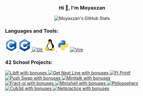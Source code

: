 <h3 align="center">Hi 👋, I'm Moyaxzan</h3>

<p align="center">
  <img src="https://github-readme-stats.vercel.app/api?username=Moyaxzan&bg_color=00000000&title_color=9745f5&icon_color=9f4bff&border_color=9f4bff&text_color=ffffff&show_icons=true" alt="Moyaxzan's GitHub Stats">
</p>

<h3 align="left">Languages and Tools:</h3>
<p align="left">
  <a href="https://www.cprogramming.com/" target="_blank" rel="noreferrer">
    <img src="https://raw.githubusercontent.com/devicons/devicon/master/icons/c/c-original.svg" alt="C" width="40" height="40"/>
  </a>
  <a href="https://cplusplus.com/" target="_blank" rel="noreferrer">
    <img src="https://raw.githubusercontent.com/devicons/devicon/6910f0503efdd315c8f9b858234310c06e04d9c0/icons/cplusplus/cplusplus-original.svg" alt="C++" width="40" height="40"/>
  </a>
  <a href="https://git-scm.com/" target="_blank" rel="noreferrer">
    <img src="https://www.vectorlogo.zone/logos/git-scm/git-scm-icon.svg" alt="Git" width="40" height="40"/>
  </a>
  <a href="https://www.linux.org/" target="_blank" rel="noreferrer">
    <img src="https://raw.githubusercontent.com/devicons/devicon/master/icons/linux/linux-original.svg" alt="Linux" width="40" height="40"/>
  </a>
  <a href="https://www.python.org" target="_blank" rel="noreferrer">
    <img src="https://raw.githubusercontent.com/devicons/devicon/master/icons/python/python-original.svg" alt="Python" width="40" height="40"/>
  </a>
  <a href="https://www.vim.org/" target="_blank" rel="noreferrer">
    <img src="https://upload.wikimedia.org/wikipedia/commons/thumb/9/9f/Vimlogo.svg/1022px-Vimlogo.svg.png" alt="Vim" width="35" height="40"/>
  </a>
</p>

<h3 align="left">42 School Projects:</h3>
<p align="left">
  <a href="https://github.com/Moyaxzan/42-Libft" target="_blank" rel="noreferrer">
    <img src="https://github.com/ayogun/42-project-badges/blob/main/badges/libftm.png" alt="Libft with bonuses" width="100" height="100"/>
  </a>
  <a href="https://github.com/Moyaxzan/42-Get_Next_Line" target="_blank" rel="noreferrer">
    <img src="https://github.com/ayogun/42-project-badges/blob/main/badges/get_next_linem.png" alt="Get Next Line with bonuses" width="100" height="100"/>
  </a>
  <a href="https://github.com/Moyaxzan/42-ft_printf" target="_blank" rel="noreferrer">
    <img src="https://github.com/ayogun/42-project-badges/blob/main/badges/ft_printfe.png" alt="Ft Printf" width="100" height="100"/>
  </a>
  <a href="https://github.com/Moyaxzan/42-Push_Swap" target="_blank" rel="noreferrer">
    <img src="https://github.com/ayogun/42-project-badges/blob/main/badges/push_swapm.png" alt="Push Swap with bonuses" width="100" height="100"/>
  </a>
  <a href="https://github.com/Moyaxzan/42-Minitalk" target="_blank" rel="noreferrer">
    <img src="https://github.com/ayogun/42-project-badges/blob/main/badges/minitalkm.png" alt="Minitalk with bonuses" width="100" height="100"/>
  </a>
  <a href="https://github.com/Moyaxzan/42-fract-ol" target="_blank" rel="noreferrer">
    <img src="https://github.com/ayogun/42-project-badges/blob/main/badges/fract-olm.png" alt="Fract-ol with bonuses" width="100" height="100"/>
  </a>
  <a href="https://github.com/Moyaxzan/42-Minishell" target="_blank" rel="noreferrer">
    <img src="https://github.com/ayogun/42-project-badges/blob/main/badges/minishellm.png" alt="Minishell with bonuses" width="100" height="100"/>
  </a>
  <a href="https://github.com/Moyaxzan/42-Philosopher" target="_blank" rel="noreferrer">
    <img src="https://github.com/ayogun/42-project-badges/blob/main/badges/philosopherse.png" alt="Philosophers" width="100" height="100"/>
  </a>
  <a href="https://github.com/Moyaxzan/42-cub3d" target="_blank" rel="noreferrer">
    <img src="https://github.com/ayogun/42-project-badges/blob/main/badges/cub3dm.png" alt="Cub3d with bonuses" width="100" height="100"/>
  </a>
  <a href="https://github.com/Moyaxzan/42-netpractice" target="_blank" rel="noreferrer">
    <img src="https://github.com/ayogun/42-project-badges/blob/main/badges/netpracticem.png" alt="Netpractice with bonuses" width="100" height="100"/>
  </a>
</p>
